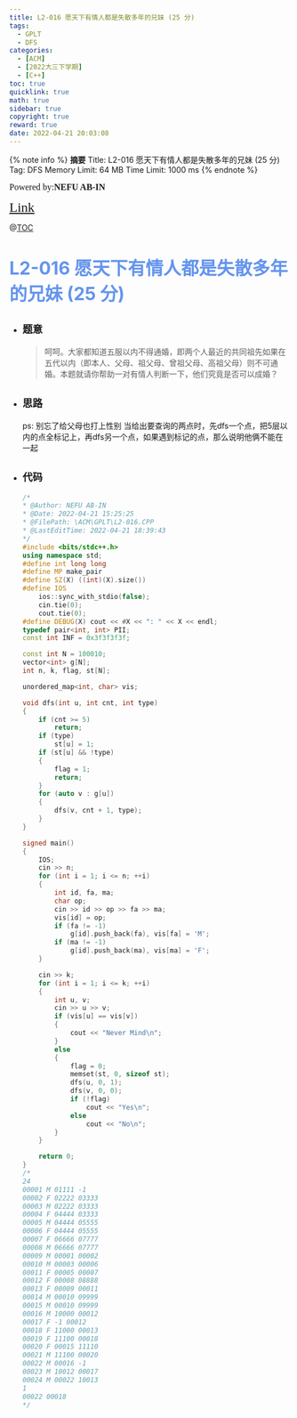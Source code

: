 ```yaml
---
title: L2-016 愿天下有情人都是失散多年的兄妹 (25 分)
tags:
  - GPLT
  - DFS
categories:
  - [ACM]
  - [2022大三下学期]
  - [C++]
toc: true
quicklink: true
math: true
sidebar: true
copyright: true
reward: true
date: 2022-04-21 20:03:08
---
```



{% note info %}
**摘要**
Title: L2-016 愿天下有情人都是失散多年的兄妹 (25 分)
Tag: DFS
Memory Limit: 64 MB
Time Limit: 1000 ms
{% endnote %}
<!-- more -->

<font size=3 face=楷体>Powered by:**NEFU AB-IN**</font>

<font color=#FFA500 size=5 face=楷体>[Link](https://pintia.cn/problem-sets/994805046380707840/problems/994805061769609216)</font>

@[TOC](文章目录)

# <font color=#6495ED size=6>L2-016 愿天下有情人都是失散多年的兄妹 (25 分)</font>

* ## <font size=4 face=粗体>题意</font>

  >呵呵。大家都知道五服以内不得通婚，即两个人最近的共同祖先如果在五代以内（即本人、父母、祖父母、曾祖父母、高祖父母）则不可通婚。本题就请你帮助一对有情人判断一下，他们究竟是否可以成婚？

* ## <font size=4 face=粗体>思路</font>

  ps: 别忘了给父母也打上性别
  当给出要查询的两点时，先dfs一个点，把5层以内的点全标记上，再dfs另一个点，如果遇到标记的点，那么说明他俩不能在一起

* ## <font size=4 face=粗体>代码</font>

  ```cpp
  /*
  * @Author: NEFU AB-IN
  * @Date: 2022-04-21 15:25:25
  * @FilePath: \ACM\GPLT\L2-016.CPP
  * @LastEditTime: 2022-04-21 18:39:43
  */
  #include <bits/stdc++.h>
  using namespace std;
  #define int long long
  #define MP make_pair
  #define SZ(X) ((int)(X).size())
  #define IOS                                                                                                            \
      ios::sync_with_stdio(false);                                                                                       \
      cin.tie(0);                                                                                                        \
      cout.tie(0);
  #define DEBUG(X) cout << #X << ": " << X << endl;
  typedef pair<int, int> PII;
  const int INF = 0x3f3f3f3f;

  const int N = 100010;
  vector<int> g[N];
  int n, k, flag, st[N];

  unordered_map<int, char> vis;

  void dfs(int u, int cnt, int type)
  {
      if (cnt >= 5)
          return;
      if (type)
          st[u] = 1;
      if (st[u] && !type)
      {
          flag = 1;
          return;
      }
      for (auto v : g[u])
      {
          dfs(v, cnt + 1, type);
      }
  }

  signed main()
  {
      IOS;
      cin >> n;
      for (int i = 1; i <= n; ++i)
      {
          int id, fa, ma;
          char op;
          cin >> id >> op >> fa >> ma;
          vis[id] = op;
          if (fa != -1)
              g[id].push_back(fa), vis[fa] = 'M';
          if (ma != -1)
              g[id].push_back(ma), vis[ma] = 'F';
      }

      cin >> k;
      for (int i = 1; i <= k; ++i)
      {
          int u, v;
          cin >> u >> v;
          if (vis[u] == vis[v])
          {
              cout << "Never Mind\n";
          }
          else
          {
              flag = 0;
              memset(st, 0, sizeof st);
              dfs(u, 0, 1);
              dfs(v, 0, 0);
              if (!flag)
                  cout << "Yes\n";
              else
                  cout << "No\n";
          }
      }

      return 0;
  }
  /*
  24
  00001 M 01111 -1
  00002 F 02222 03333
  00003 M 02222 03333
  00004 F 04444 03333
  00005 M 04444 05555
  00006 F 04444 05555
  00007 F 06666 07777
  00008 M 06666 07777
  00009 M 00001 00002
  00010 M 00003 00006
  00011 F 00005 00007
  00012 F 00008 08888
  00013 F 00009 00011
  00014 M 00010 09999
  00015 M 00010 09999
  00016 M 10000 00012
  00017 F -1 00012
  00018 F 11000 00013
  00019 F 11100 00018
  00020 F 00015 11110
  00021 M 11100 00020
  00022 M 00016 -1
  00023 M 10012 00017
  00024 M 00022 10013
  1
  00022 00018
  */
  ```